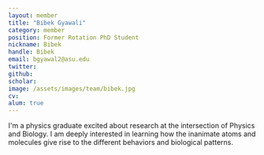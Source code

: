 ```yaml
---
layout: member
title: "Bibek Gyawali"
category: member
position: Former Rotation PhD Student 
nickname: Bibek
handle: Bibek
email: bgyawal2@asu.edu
twitter: 
github: 
scholar: 
image: /assets/images/team/bibek.jpg
cv: 
alum: true
---
```


I'm a physics graduate excited about research at the intersection of Physics and Biology. 
I am deeply interested in learning how the inanimate atoms and molecules give rise to the different behaviors and biological patterns. 